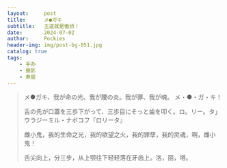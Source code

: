 ```yaml
---
layout:     post
title:      メ●ガキ
subtitle:   王道就是傲娇！
date:       2024-07-02
author:     Pockies
header-img: img/post-bg-051.jpg
catalog: true
tags:
    - 手办
    - 摄影
    - 寿屋
---
```




> メ●ガキ、我が命の光、我が腰の炎。我が罪、我が魂。 メ・●・ガ・キ！
>
> 舌の先が口蓋を三歩下がって、三歩目にそっと歯を叩く。ロ。リー。タ」　ウラジーミル・ナボコフ『ロリータ』
>
> 雌小鬼，我的生命之光，我的欲望之火，我的罪孽，我的灵魂，啊，雌小鬼！
>
> 舌尖向上，分三步，从上颚往下轻轻落在牙齿上。洛，丽，塔。
